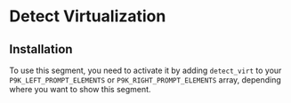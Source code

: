 # Detect Virtualization

## Installation

To use this segment, you need to activate it by adding `detect_virt` to your
`P9K_LEFT_PROMPT_ELEMENTS` or `P9K_RIGHT_PROMPT_ELEMENTS` array, depending
where you want to show this segment.
